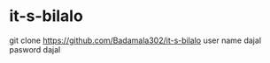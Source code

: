 # it-s-bilalo
  git clone https://github.com/Badamala302/it-s-bilalo
  user name dajal
  pasword dajal
